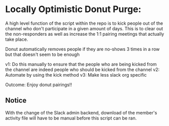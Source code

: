 # Locally Optimistic Donut Purge:

A high level function of the script within the repo is to kick people out of the channel who don't participate in a given amount of days. This is to clear out the non-responders as well as increase the 1:1 pairing meetings that actually take place.

Donut automatically removes people if they are no-shows 3 times in a row but that doesn't seem to be enough

v1: Do this manually to ensure that the people who are being kicked from the channel are indeed people who should be kicked from the channel
v2: Automate by using the kick method
v3: Make less slack org specific


Outcome: Enjoy donut pairings!!

## Notice

With the change of the Slack admin backend, download of the member's activity file will have to be manual before this script can be ran.
